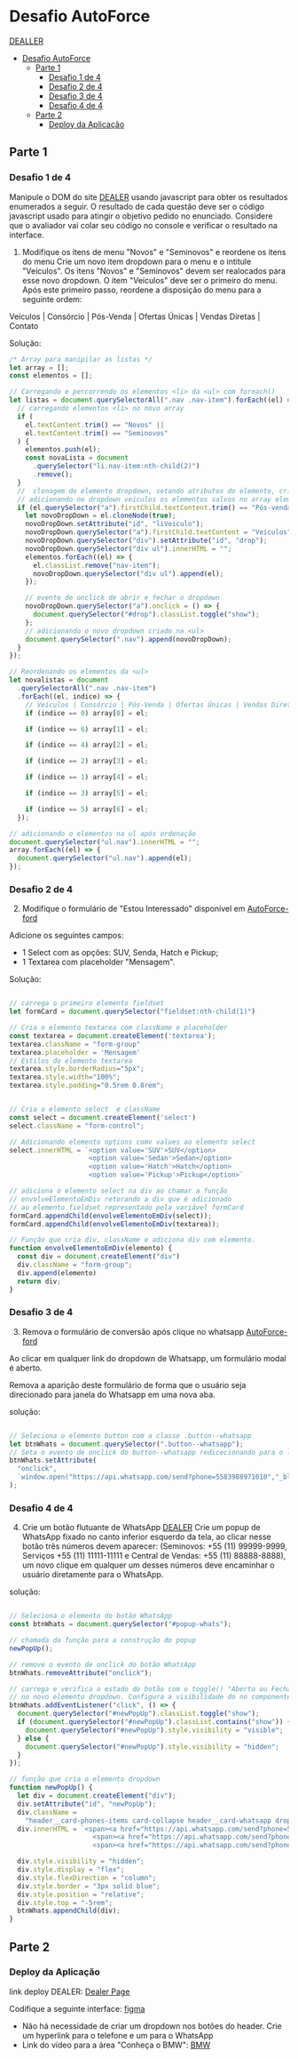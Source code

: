 # Desafio AutoForce

[DEALLER](/assets/img/Dealer.jpg)

- [Desafio AutoForce](#desafio-autoforce)
  - [Parte 1](#parte-1)
    - [Desafio 1 de 4](#desafio-1-de-4)
    - [Desafio 2 de 4](#desafio-2-de-4)
    - [Desafio 3 de 4](#desafio-3-de-4)
    - [Desafio 4 de 4](#desafio-4-de-4)
  - [Parte 2](#parte-2)
    - [Deploy da Aplicação](#deploy-da-aplicação)

## Parte 1

### Desafio 1 de 4

Manipule o DOM do site <a href="https://testes.autoforce.com.br/autoforce-ford">DEALER</a> usando javascript para obter os resultados enumerados a seguir. O resultado de cada questão deve ser o código javascript usado para atingir o objetivo pedido no enunciado. Considere que o avaliador vai colar seu código no console e verificar o resultado na interface.

1. Modifique os itens de menu "Novos" e "Seminovos" e reordene os itens do menu
   Crie um novo item dropdown para o menu e o intitule "Veículos".
   Os itens "Novos" e "Seminovos" devem ser realocados para esse novo dropdown. O item "Veículos" deve ser o primeiro do menu. Após este primeiro passo, reordene a disposição do menu para a seguinte ordem:

Veículos | Consórcio | Pós-Venda | Ofertas Únicas | Vendas Diretas | Contato

Solução:

```JavaScript
/* Array para manipilar as listas */
let array = [];
const elementos = [];

// Carregando e percorrendo os elementos <li> da <ul> com foreach()
let listas = document.querySelectorAll(".nav .nav-item").forEach((el) => {
  // carregando elementos <li> no novo array
  if (
    el.textContent.trim() == "Novos" ||
    el.textContent.trim() == "Seminovos"
  ) {
    elementos.push(el);
    const novaLista = document
      .querySelector("li.nav-item:nth-child(2)")
      .remove();
  }
  //  clonagem do elemento dropdown, setando atributos do elemento, criando elemento Veiculos
  // adicionando no dropdown veiculos os elementos salvos no array elementos[]
  if (el.querySelector("a").firstChild.textContent.trim() == "Pós-venda") {
    let novoDropDown = el.cloneNode(true);
    novoDropDown.setAttribute("id", "liVeiculo");
    novoDropDown.querySelector("a").firstChild.textContent = "Veiculos";
    novoDropDown.querySelector("div").setAttribute("id", "drop");
    novoDropDown.querySelector("div ul").innerHTML = "";
    elementos.forEach((el) => {
      el.classList.remove("nav-item");
      novoDropDown.querySelector("div ul").append(el);
    });

    // evento de onclick de abrir e fechar o dropdown
    novoDropDown.querySelector("a").onclick = () => {
      document.querySelector("#drop").classList.toggle("show");
    };
    // adicionando o novo dropdown criado na <ul>
    document.querySelector(".nav").append(novoDropDown);
  }
});

// Reordenando os elementos da <ul>
let novalistas = document
  .querySelectorAll(".nav .nav-item")
  .forEach((el, indice) => {
    // Veículos | Consórcio | Pós-Venda | Ofertas Únicas | Vendas Diretas | Contato
    if (indice == 0) array[0] = el;

    if (indice == 6) array[1] = el;

    if (indice == 4) array[2] = el;

    if (indice == 2) array[3] = el;

    if (indice == 1) array[4] = el;

    if (indice == 3) array[5] = el;

    if (indice == 5) array[6] = el;
  });

// adicionando o elementos na ul após ordenação
document.querySelector("ul.nav").innerHTML = "";
array.forEach((el) => {
  document.querySelector("ul.nav").append(el);
});

```

### Desafio 2 de 4

2. Modifique o formulário de "Estou Interessado" disponível em <a href="https://testes.autoforce.com.br/autoforce-ford/novos/territory-2022">AutoForce-ford</a>

Adicione os seguintes campos:

- 1 Select com as opções: SUV, Senda, Hatch e Pickup;
- 1 Textarea com placeholder "Mensagem".

Solução:

```JavaScript

// carrega o primeiro elemento fieldset
let formCard = document.querySelector("fieldset:nth-child(1)")

// Cria o elemento textarea com className e placeholder
const textarea = document.createElement('textarea');
textarea.className = "form-group"
textarea.placeholder = 'Mensagem'
// Estilos do elemento textarea
textarea.style.borderRadius="5px";
textarea.style.width="100%";
textarea.style.padding="0.5rem 0.8rem";


// Cria o elemento select  e className
const select = document.createElement('select')
select.className = "form-control";

// Adicionando elemento options comv values ao elemento select
select.innerHTML = `<option value='SUV'>SUV</option>
                    <option value='Sedan'>Sedan</option>
                    <option value='Hatch'>Hatch</option>
                    <option value='Pickup'>Pickup</option>`

// adiciona o elemento select na div ao chamar a função
// envolveElementoEmDiv retorando a div que é adicionado
// ao elemento fieldset representado pela variável formCard
formCard.appendChild(envolveElementoEmDiv(select));
formCard.appendChild(envolveElementoEmDiv(textarea));

// Função que cria div, className e adiciona div com elemento.
function envolveElementoEmDiv(elemento) {
  const div = document.createElement("div")
  div.className = "form-group";
  div.append(elemento)
  return div;
}
```

### Desafio 3 de 4

3. Remova o formulário de conversão após clique no whatsapp <a href="https://testes.autoforce.com.br/autoforce-ford/novos/territory-2022">AutoForce-ford</a>

Ao clicar em qualquer link do dropdown de
Whatsapp, um formulário modal é aberto.

Remova a aparição deste formulário de forma que o usuário seja direcionado para janela do Whatsapp em uma nova aba.

solução:

```JavaScript

// Seleciona o elemento button com a classe .button--whatsapp
let btnWhats = document.querySelector(".button--whatsapp");
// Seta o evento de onclick do button--whatsapp redicecionando para o linkApi
btnWhats.setAttribute(
  "onclick",
  `window.open("https://api.whatsapp.com/send?phone=5583988971010","_blank")`
);
```

### Desafio 4 de 4

4. Crie um botão flutuante de WhatsApp
   <a href="https://testes.autoforce.com.br/autoforce-ford">DEALER</a>
   Crie um popup de WhatsApp fixado no canto inferior esquerdo da tela, ao clicar nesse botão três números devem aparecer:
   (Seminovos: +55 (11) 99999-9999, Serviços +55 (11) 11111-11111 e Central de Vendas: +55 (11) 88888-8888), um novo clique em qualquer um desses números deve encaminhar o usuário diretamente para o WhatsApp.

solução:

```JavaScript

// Seleciona o elemento do botão WhatsApp
const btnWhats = document.querySelector("#popup-whats");

// chamada da função para a construção do popup
newPopUp();

// remove o evento de onclick do botão WhatsApp
btnWhats.removeAttribute("onclick");

// carrega e verifica o estado do botão com o toggle() "Aberto ou Fechado"
// no novo elemento dropdown. Configura a visibilidade do no componente de acordo com o toggle()
btnWhats.addEventListener("click", () => {
  document.querySelector("#newPopUp").classList.toggle("show");
  if (document.querySelector("#newPopUp").classList.contains("show")) {
    document.querySelector("#newPopUp").style.visibility = "visible";
  } else {
    document.querySelector("#newPopUp").style.visibility = "hidden";
  }
});

// função que cria o elemento dropdown
function newPopUp() {
  let div = document.createElement("div");
  div.setAttribute("id", "newPopUp");
  div.className =
    "header__card-phones-items card-collapse header__card-whatsapp dropdown-menu dropdown-menu-right";
  div.innerHTML = `<span><a href="https://api.whatsapp.com/send?phone=5511999999999" target="_blank">Seminovos: +55 (11) 99999-9999</a></span>
                     <span><a href="https://api.whatsapp.com/send?phone=55111111111111" target="_blank">Serviços +55 (11) 11111-11111</a></span>
                     <span><a href="https://api.whatsapp.com/send?phone=5511888888888" target="_blank">Central de Vendas: +55 (11) 88888-8888)</a></span>`;

  div.style.visibility = "hidden";
  div.style.display = "flex";
  div.style.flexDirection = "column";
  div.style.border = "3px solid blue";
  div.style.position = "relative";
  div.style.top = "-5rem";
  btnWhats.appendChild(div);
}
```

## Parte 2

### Deploy da Aplicação

link deploy DEALER: <a href="">Dealer Page</a>

Codifique a seguinte interface: <a href="https://www.figma.com/file/mEuuuja11kYw9M9swY69wl/Desafio-Genius?node-id=34%3A42">figma</a>

- Não há necessidade de criar um dropdown nos botões do header. Crie um hyperlink para o telefone e um para o WhatsApp
- Link do vídeo para a área "Conheça o BMW":
  <a href="https://www.youtube.com/watch?v=cFyrTEYyq64">BMW</a>
